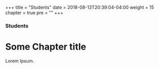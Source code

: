 +++
title = "Students"
date = 2018-08-13T20:39:04-04:00
weight = 15
chapter = true
pre = "<b></b>"
+++

### Students

# Some Chapter title

Lorem Ipsum.
